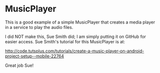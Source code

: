 # MusicPlayer
This is a good example of a simple MusicPlayer that creates a media player in a service to play the audio files.

I did NOT make this, Sue Smith did; I am simply putting it on GitHub for easier access. Sue Smith's tutorial for
this MusicPlayer is at:

http://code.tutsplus.com/tutorials/create-a-music-player-on-android-project-setup--mobile-22764

Great job Sue!